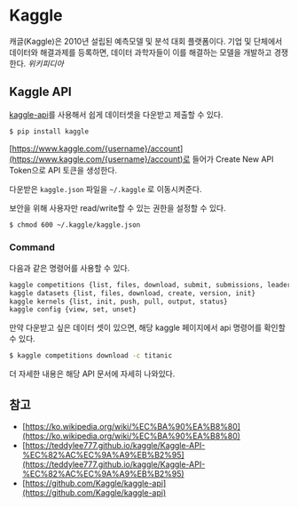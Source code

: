 # Kaggle

캐글(Kaggle)은 2010년 설립된 예측모델 및 분석 대회 플랫폼이다. 기업 및 단체에서 데이터와 해결과제를 등록하면, 데이터 과학자들이 이를 해결하는 모델을 개발하고 경쟁한다. _위키피디아_

## Kaggle API

[kaggle-api](https://github.com/Kaggle/kaggle-api)를 사용해서 쉽게 데이터셋을 다운받고 제출할 수 있다.

```bash
$ pip install kaggle
```

[https://www.kaggle.com/{username}/account](https://www.kaggle.com/{username}/account)로 들어가 Create New API Token으로 API 토큰을 생성한다.

다운받은 `kaggle.json` 파일을 `~/.kaggle` 로 이동시켜준다.

보안을 위해 사용자만 read/write할 수 있는 권한을 설정할 수 있다.

```bash
$ chmod 600 ~/.kaggle/kaggle.json
```

### Command

다음과 같은 명령어를 사용할 수 있다.

```bash
kaggle competitions {list, files, download, submit, submissions, leaderboard}
kaggle datasets {list, files, download, create, version, init}
kaggle kernels {list, init, push, pull, output, status}
kaggle config {view, set, unset}
```


만약 다운받고 싶은 데이터 셋이 있으면, 해당 kaggle 페이지에서 api 명령어를 확인할 수 있다.

```bash
$ kaggle competitions download -c titanic
```

더 자세한 내용은 해당 API 문서에 자세히 나와있다.


## 참고

- [https://ko.wikipedia.org/wiki/%EC%BA%90%EA%B8%80](https://ko.wikipedia.org/wiki/%EC%BA%90%EA%B8%80)
- [https://teddylee777.github.io/kaggle/Kaggle-API-%EC%82%AC%EC%9A%A9%EB%B2%95](https://teddylee777.github.io/kaggle/Kaggle-API-%EC%82%AC%EC%9A%A9%EB%B2%95)
- [https://github.com/Kaggle/kaggle-api](https://github.com/Kaggle/kaggle-api)